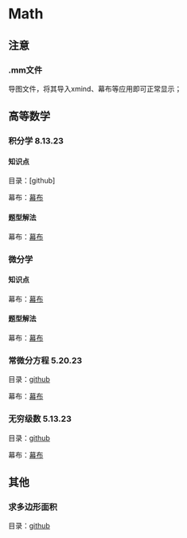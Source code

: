 # Math

## 注意
### .mm文件
导图文件，将其导入xmind、幕布等应用即可正常显示；


## 高等数学

### 积分学 8.13.23

#### 知识点

目录：[github]

幕布：[幕布](https://www.mubu.com/doc/7Eqhv5lBXWh)

#### 题型解法

幕布：[幕布](https://www.mubu.com/doc/1hGvdOlxJ5x)

### 微分学

#### 知识点

幕布：[幕布](https://www.mubu.com/doc/3sYFf3vfzlx)

#### 题型解法

幕布：[幕布](https://mubucm.com/doc/6WGwDpvxdBx)

### 常微分方程 5.20.23

目录：[github](https://github.com/ElandWoo/Math/tree/004394edae8e7b356ead1f7e1c706e0017d2616c/Calculus/Equations)

幕布：[幕布](https://www.mubucm.com/doc/6DYfOAFEgRN)

### 无穷级数 5.13.23

目录：[github](https://github.com/ElandWoo/Math/tree/e71782251bc62920ff537fc06e699235612caf30/Calculus)

幕布：[幕布](https://www.mubucm.com/doc/1DbAfNNxcKN)


## 其他

### 求多边形面积

目录：[github](Others/polygonArea)

